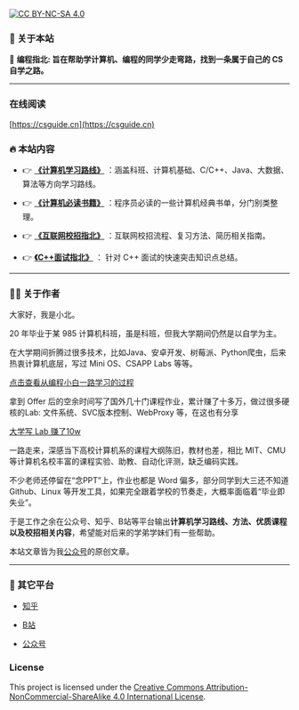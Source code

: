 
[![CC BY-NC-SA 4.0](https://licensebuttons.net/l/by-nc-sa/4.0/88x31.png)](https://creativecommons.org/licenses/by-nc-sa/4.0/)

### 📖 关于本站
🛫  **编程指北: 旨在帮助学计算机、编程的同学少走弯路，找到一条属于自己的 CS 自学之路。**

---

### 在线阅读

[https://csguide.cn](https://csguide.cn)

### 🔥 本站内容

* 👉 **[《计算机学习路线》](/docs/roadmap/)** ：涵盖科班、计算机基础、C/C++、Java、大数据、算法等方向学习路线。

* 👉 **[《计算机必读书籍》](/docs/books/)**  ：程序员必读的一些计算机经典书单，分门别类整理。

* 👉 **[《互联网校招指北》](/docs/offer/)** ：互联网校招流程、复习方法、简历相关指南。

* 👉 **[《C++面试指北》](/docs/cpp/)** ： 针对 C++ 面试的快速突击知识点总结。

---

### 👨‍💻 关于作者

大家好，我是小北。

20 年毕业于某 985 计算机科班，虽是科班，但我大学期间仍然是以自学为主。

在大学期间折腾过很多技术，比如Java、安卓开发、树莓派、Python爬虫，后来热衷计算机底层，写过 Mini OS、CSAPP Labs 等等。

[点击查看从编程小白一路学习的过程](https://csguide.cn/aboutme/programming_road.html)

拿到 Offer 后的空余时间写了国外几十门课程作业，累计赚了十多万，做过很多硬核的Lab: 文件系统、SVC版本控制、WebProxy 等，在这也有分享

[大学写 Lab 赚了10w](https://csguide.cn/aboutme/make_money_labs.html)


一路走来，深感当下高校计算机系的课程大纲陈旧，教材也差，相比 MIT、CMU 等计算机名校丰富的课程实验、助教、自动化评测，缺乏编码实践。

不少老师还停留在“念PPT”上，作业也都是 Word 偏多，部分同学到大三还不知道 Github、Linux 等开发工具，如果完全跟着学校的节奏走，大概率面临着“毕业即失业”。

于是工作之余在公众号、知乎、B站等平台输出**计算机学习路线、方法、优质课程以及校招相关内容**，希望能对后来的学弟学妹们有一些帮助。


本站文章皆为我[公众号](https://mp.weixin.qq.com/s/wWLPP1dM4J1NmKi2HRYRoQ)的原创文章。

---

### 📮 其它平台
* [知乎](https://www.zhihu.com/people/bian-cheng-zhi-bei)

* [B站](https://space.bilibili.com/281339413?spm_id_from=333.1007.0.0)

* [公众号](https://mp.weixin.qq.com/s/uq67R4jHpYkbMUQqIBgpHA)



### License
This project is licensed under the [Creative Commons Attribution-NonCommercial-ShareAlike 4.0 International License](https://creativecommons.org/licenses/by-nc-sa/4.0/).
